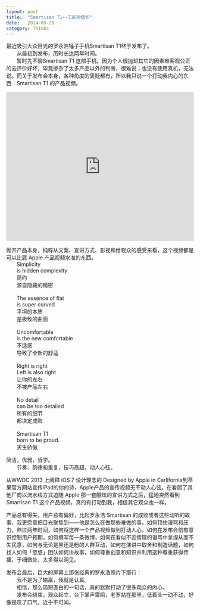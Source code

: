 ```yaml
---
layout: post
title:  "Smartisan T1--工匠的情怀"
date:   2014-05-20
category: Thinks
---
```

最近吸引大众目光的罗永浩锤子手机Smartisan T1终于发布了。     
&emsp;&emsp;从最初到发布，历时长达两年时间。      
&emsp;&emsp;暂时先不聊Smartisan T1 这部手机。因为个人很抛却其它的因素难客观公正的去评价好坏，毕竟掺杂了太多产品以外的判断，很难说；也没有使用真机，无法说。而关于发布会本身，各种角度的褒贬都有，所以我只说一个打动我内心的东西：Smartisan T1 的产品视频。

<iframe height=400 width=100% src="http://player.youku.com/embed/XNzE0NjA3NDA4" frameborder=0 allowfullscreen></iframe>

抛开产品本身，纯粹从文案、宣讲方式、影视和给观众的感受来看，这个视频都是可以比肩 Apple 产品视频水准的东西。     
&emsp;&emsp;Simplicity    
&emsp;&emsp;is hidden complexity     
&emsp;&emsp;简约     
&emsp;&emsp;源自隐藏的精密<br/>     
&emsp;&emsp;The essence of flat     
&emsp;&emsp;is super curved     
&emsp;&emsp;平坦的本质    
&emsp;&emsp;是极致的曲面<br/>     
&emsp;&emsp;Uncomfortable     
&emsp;&emsp;is the new comfortable     
&emsp;&emsp;不适感     
&emsp;&emsp;导致了全新的舒适<br/>     
&emsp;&emsp;Right is right      
&emsp;&emsp;Left is also right     
&emsp;&emsp;让你的左右    
&emsp;&emsp;不被产品左右<br/>     
&emsp;&emsp;No detail     
&emsp;&emsp;can be too detailed     
&emsp;&emsp;所有的细节     
&emsp;&emsp;都决定成败<br/>      
&emsp;&emsp;Smartisan T1     
&emsp;&emsp;born to be proud.     
&emsp;&emsp;天生骄傲

简洁，优雅，哲学。     
&emsp;&emsp;节奏、韵律和重复，技巧高超，动人心弦。

从WWDC 2013 上阐释 iOS 7 设计理念的 Designed by Apple in Carlifornia到苹果官方网站宣传iPad的你的诗，Apple产品的宣传视频无不动人心弦。在看腻了其他厂商以流水线方式追随 Apple 那一套酷炫的宣讲方式之后，猛地突然看到 Smartisan T1 这个产品视频，真的有打动到我，相信其它观众也一样。

产品总有得失，用户总有偏好，比起罗永浩 Smartisan 的成败或者这些动听的故事，我更愿意把目光聚焦到——他是怎么在做那些难做的事。如何顶住漫骂和压力，熬过两年时间，如何将这样一个产品视频做到打动人心，如何在发布会前有意识控制用户预期，如何撰写每一条微博，如何在看似不近情理的谩骂中拿捏从而不失民意，如何与无论是黑还是粉的人群互动，如何在演讲中取舍和制造话题，如何找人如何「忽悠」团队如何讲故事，如何尊重创意和知识并利用这种尊重获得传播，于细微处，太多得以洞见。

发布会最后，巨大的屏幕上那张经典的罗永浩照片下那行：     
&emsp;&emsp;我不是为了输赢，我就是认真。      
&emsp;&emsp;相信，那么简短直白的一句话，真的默默打动了很多观众的内心。      
&emsp;&emsp;发布会结束，观众起立，台下掌声雷鸣，老罗站在那里，低着头一动不动，好像是叹了口气，近乎不可闻。
  